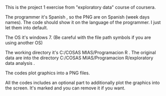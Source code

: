 This is the project 1 exercise from "exploratory data" course of coursera.


The  programmer it's Spanish , so the PNG are on Spanish (week days names). The code should show it on the language of the programmer. I just let them into default.



The OS it's windows 7. (Be careful with the file path symbols if you are using another OS)

The working directory it's C:/COSAS MIAS/Programacion R . The original data are  into the directory C:/COSAS MIAS/Programacion R/exploratory data analysis . 

The codes plot  graphics into a PNG files.
  
All the codes includes an optional part to additionally plot the graphics into the screen. It's marked and you can remove it if you want.



